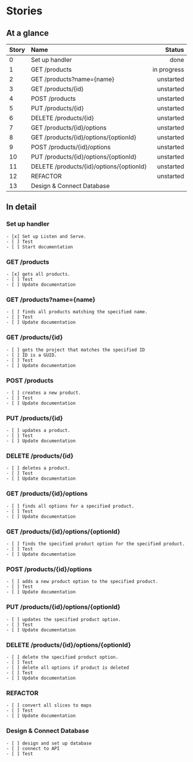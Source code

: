 # Stories

## At a glance
| Story | Name | Status |
| :--- | :--- | ---: |
| 0 | Set up handler            | done |
| 1 | GET /products             | in progress |
| 2 | GET /products?name={name} | unstarted |
| 3 | GET /products/{id}        | unstarted |
| 4 | POST /products            | unstarted |
| 5 | PUT /products/{id}        | unstarted |
| 6 | DELETE /products/{id}     | unstarted |
| 7 | GET /products/{id}/options                | unstarted |
| 8 | GET /products/{id}/options/{optionId}     | unstarted |
| 9 | POST /products/{id}/options               | unstarted |
| 10 | PUT /products/{id}/options/{optionId}    | unstarted |
| 11 | DELETE /products/{id}/options/{optionId} | unstarted |
| 12 | REFACTOR                 | unstarted |
| 13 | Design & Connect Database     |   |

## In detail
### Set up handler
    - [x] Set up Listen and Serve.
    - [ ] Test
    - [ ] Start documentation

### GET /products
    - [x] gets all products.
    - [ ] Test
    - [ ] Update documentation

### GET /products?name={name}
    - [ ] finds all products matching the specified name.
    - [ ] Test
    - [ ] Update documentation

### GET /products/{id}
    - [ ] gets the project that matches the specified ID 
    - [ ] ID is a GUID.
    - [ ] Test
    - [ ] Update documentation

### POST /products
    - [ ] creates a new product.
    - [ ] Test
    - [ ] Update documentation

### PUT /products/{id}
    - [ ] updates a product.
    - [ ] Test
    - [ ] Update documentation

### DELETE /products/{id}
    - [ ] deletes a product.
    - [ ] Test
    - [ ] Update documentation

### GET /products/{id}/options
    - [ ] finds all options for a specified product.
    - [ ] Test
    - [ ] Update documentation

### GET /products/{id}/options/{optionId}
    - [ ] finds the specified product option for the specified product.
    - [ ] Test
    - [ ] Update documentation

### POST /products/{id}/options
    - [ ] adds a new product option to the specified product.
    - [ ] Test
    - [ ] Update documentation

### PUT /products/{id}/options/{optionId}
    - [ ] updates the specified product option.
    - [ ] Test
    - [ ] Update documentation

### DELETE /products/{id}/options/{optionId}
    - [ ] delete the specified product option.
    - [ ] Test
    - [ ] delete all options if product is deleted
    - [ ] Test
    - [ ] Update documentation

### REFACTOR
    - [ ] convert all slices to maps
    - [ ] Test
    - [ ] Update documentation

### Design & Connect Database
    - [ ] design and set up database
    - [ ] connect to API
    - [ ] Test


